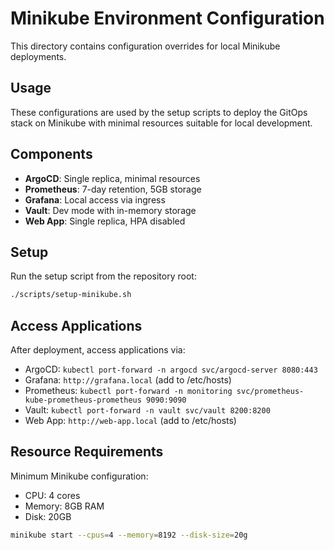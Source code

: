 # Minikube Environment Configuration

This directory contains configuration overrides for local Minikube deployments.

## Usage

These configurations are used by the setup scripts to deploy the GitOps stack on Minikube with minimal resources suitable for local development.

## Components

- **ArgoCD**: Single replica, minimal resources
- **Prometheus**: 7-day retention, 5GB storage
- **Grafana**: Local access via ingress
- **Vault**: Dev mode with in-memory storage
- **Web App**: Single replica, HPA disabled

## Setup

Run the setup script from the repository root:

```bash
./scripts/setup-minikube.sh
```

## Access Applications

After deployment, access applications via:

- ArgoCD: `kubectl port-forward -n argocd svc/argocd-server 8080:443`
- Grafana: `http://grafana.local` (add to /etc/hosts)
- Prometheus: `kubectl port-forward -n monitoring svc/prometheus-kube-prometheus-prometheus 9090:9090`
- Vault: `kubectl port-forward -n vault svc/vault 8200:8200`
- Web App: `http://web-app.local` (add to /etc/hosts)

## Resource Requirements

Minimum Minikube configuration:
- CPU: 4 cores
- Memory: 8GB RAM
- Disk: 20GB

```bash
minikube start --cpus=4 --memory=8192 --disk-size=20g
```

